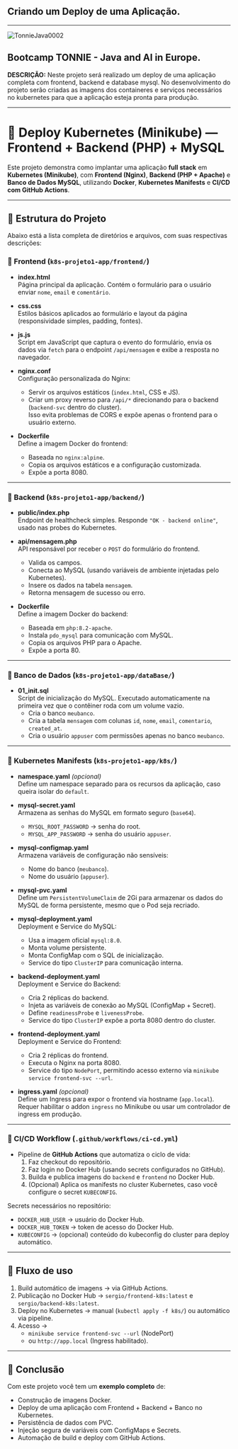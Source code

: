 ## Criando um Deploy de uma Aplicação.
---
![TonnieJava0002](https://github.com/user-attachments/assets/e67eb8a5-c9a3-44b8-bd6e-fe4bd4c81adc)

**Bootcamp TONNIE - Java and AI in Europe.**
---

**DESCRIÇÃO:**
Neste projeto será realizado um deploy de uma aplicação completa com frontend, backend e database mysql. No desenvolvimento do projeto serão criadas as imagens dos containeres e serviços necessários no kubernetes para que a aplicação esteja pronta para produção.

---


# 🚀 Deploy Kubernetes (Minikube) — Frontend + Backend (PHP) + MySQL

Este projeto demonstra como implantar uma aplicação **full stack** em **Kubernetes (Minikube)**, com **Frontend (Nginx)**, **Backend (PHP + Apache)** e **Banco de Dados MySQL**, utilizando **Docker**, **Kubernetes Manifests** e **CI/CD com GitHub Actions**.

---

## 📂 Estrutura do Projeto

Abaixo está a lista completa de diretórios e arquivos, com suas respectivas descrições:

### 📌 Frontend (`k8s-projeto1-app/frontend/`)

- **index.html**  
  Página principal da aplicação. Contém o formulário para o usuário enviar `nome`, `email` e `comentário`.

- **css.css**  
  Estilos básicos aplicados ao formulário e layout da página (responsividade simples, padding, fontes).

- **js.js**  
  Script em JavaScript que captura o evento do formulário, envia os dados via `fetch` para o endpoint `/api/mensagem` e exibe a resposta no navegador.

- **nginx.conf**  
  Configuração personalizada do Nginx:  
  - Servir os arquivos estáticos (`index.html`, CSS e JS).  
  - Criar um proxy reverso para `/api/*` direcionando para o backend (`backend-svc` dentro do cluster).  
  Isso evita problemas de CORS e expõe apenas o frontend para o usuário externo.

- **Dockerfile**  
  Define a imagem Docker do frontend:  
  - Baseada no `nginx:alpine`.  
  - Copia os arquivos estáticos e a configuração customizada.  
  - Expõe a porta 8080.  

---

### 📌 Backend (`k8s-projeto1-app/backend/`)

- **public/index.php**  
  Endpoint de healthcheck simples. Responde `"OK - backend online"`, usado nas probes do Kubernetes.

- **api/mensagem.php**  
  API responsável por receber o `POST` do formulário do frontend.  
  - Valida os campos.  
  - Conecta ao MySQL (usando variáveis de ambiente injetadas pelo Kubernetes).  
  - Insere os dados na tabela `mensagem`.  
  - Retorna mensagem de sucesso ou erro.  

- **Dockerfile**  
  Define a imagem Docker do backend:  
  - Baseada em `php:8.2-apache`.  
  - Instala `pdo_mysql` para comunicação com MySQL.  
  - Copia os arquivos PHP para o Apache.  
  - Expõe a porta 80.  

---

### 📌 Banco de Dados (`k8s-projeto1-app/dataBase/`)

- **01_init.sql**  
  Script de inicialização do MySQL. Executado automaticamente na primeira vez que o contêiner roda com um volume vazio.  
  - Cria o banco `meubanco`.  
  - Cria a tabela `mensagem` com colunas `id`, `nome`, `email`, `comentario`, `created_at`.  
  - Cria o usuário `appuser` com permissões apenas no banco `meubanco`.

---

### 📌 Kubernetes Manifests (`k8s-projeto1-app/k8s/`)

- **namespace.yaml** *(opcional)*  
  Define um namespace separado para os recursos da aplicação, caso queira isolar do `default`.

- **mysql-secret.yaml**  
  Armazena as senhas do MySQL em formato seguro (`base64`).  
  - `MYSQL_ROOT_PASSWORD` → senha do root.  
  - `MYSQL_APP_PASSWORD` → senha do usuário `appuser`.

- **mysql-configmap.yaml**  
  Armazena variáveis de configuração não sensíveis:  
  - Nome do banco (`meubanco`).  
  - Nome do usuário (`appuser`).

- **mysql-pvc.yaml**  
  Define um `PersistentVolumeClaim` de 2Gi para armazenar os dados do MySQL de forma persistente, mesmo que o Pod seja recriado.

- **mysql-deployment.yaml**  
  Deployment e Service do MySQL:  
  - Usa a imagem oficial `mysql:8.0`.  
  - Monta volume persistente.  
  - Monta ConfigMap com o SQL de inicialização.  
  - Service do tipo `ClusterIP` para comunicação interna.  

- **backend-deployment.yaml**  
  Deployment e Service do Backend:  
  - Cria 2 réplicas do backend.  
  - Injeta as variáveis de conexão ao MySQL (ConfigMap + Secret).  
  - Define `readinessProbe` e `livenessProbe`.  
  - Service do tipo `ClusterIP` expõe a porta 8080 dentro do cluster.

- **frontend-deployment.yaml**  
  Deployment e Service do Frontend:  
  - Cria 2 réplicas do frontend.  
  - Executa o Nginx na porta 8080.  
  - Service do tipo `NodePort`, permitindo acesso externo via `minikube service frontend-svc --url`.

- **ingress.yaml** *(opcional)*  
  Define um Ingress para expor o frontend via hostname (`app.local`).  
  Requer habilitar o addon `ingress` no Minikube ou usar um controlador de ingress em produção.

---

### 📌 CI/CD Workflow (`.github/workflows/ci-cd.yml`)

- Pipeline de **GitHub Actions** que automatiza o ciclo de vida:  
  1. Faz checkout do repositório.  
  2. Faz login no Docker Hub (usando secrets configurados no GitHub).  
  3. Builda e publica imagens do `backend` e `frontend` no Docker Hub.  
  4. (Opcional) Aplica os manifests no cluster Kubernetes, caso você configure o secret `KUBECONFIG`.  

Secrets necessários no repositório:  
- `DOCKER_HUB_USER` → usuário do Docker Hub.  
- `DOCKER_HUB_TOKEN` → token de acesso do Docker Hub.  
- `KUBECONFIG` → (opcional) conteúdo do kubeconfig do cluster para deploy automático.  

---

## 🚀 Fluxo de uso

1. Build automático de imagens → via GitHub Actions.  
2. Publicação no Docker Hub → `sergio/frontend-k8s:latest` e `sergio/backend-k8s:latest`.  
3. Deploy no Kubernetes → manual (`kubectl apply -f k8s/`) ou automático via pipeline.  
4. Acesso →  
   - `minikube service frontend-svc --url` (NodePort)  
   - ou `http://app.local` (Ingress habilitado).  

---

## 📌 Conclusão

Com este projeto você tem um **exemplo completo** de:  
- Construção de imagens Docker.  
- Deploy de uma aplicação com Frontend + Backend + Banco no Kubernetes.  
- Persistência de dados com PVC.  
- Injeção segura de variáveis com ConfigMaps e Secrets.  
- Automação de build e deploy com GitHub Actions.


